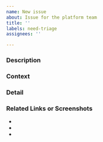 ```yaml
---
name: New issue
about: Issue for the platform team
title: ''
labels: need-triage
assignees: ''

---
```


### Description
<!-- The what, as short as possible -->


### Context
<!-- The why -->


### Detail
<!-- All information and ideas you already have about the task -->



### Related Links or Screenshots
<!-- Ideas: 
Related GitHub issue, 
Brainstorm page or Notion page, 
Grafana link, alert, monitoring, 
Teams message -->

*
*
*
